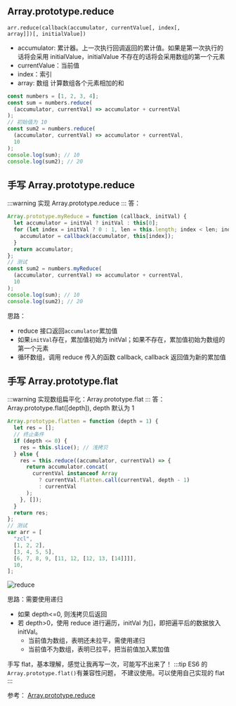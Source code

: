 ## Array.prototype.reduce

<code>arr.reduce(callback(accumulator, currentValue[, index[, array]])[, initialValue])</code>

- accumulator: 累计器。上一次执行回调返回的累计值。如果是第一次执行的话将会采用 initialValue，initialValue 不存在的话将会采用数组的第一个元素
- currentValue：当前值
- index：索引
- array: 数组
  计算数组各个元素相加的和

```js
const numbers = [1, 2, 3, 4];
const sum = numbers.reduce(
  (accumulator, currentVal) => accumulator + currentVal
);
// 初始值为 10
const sum2 = numbers.reduce(
  (accumulator, currentVal) => accumulator + currentVal,
  10
);
console.log(sum); // 10
console.log(sum2); // 20
```

## 手写 Array.prototype.reduce

:::warning
实现 Array.prototype.reduce
:::
答：

```js
Array.prototype.myReduce = function (callback, initVal) {
  let accumulator = initVal ? initVal : this[0];
  for (let index = initVal ? 0 : 1, len = this.length; index < len; index++) {
    accumulator = callback(accumulator, this[index]);
  }
  return accumulator;
};
// 测试
const sum2 = numbers.myReduce(
  (accumulator, currentVal) => accumulator + currentVal,
  10
);
console.log(sum); // 10
console.log(sum2); // 20
```

思路：

- reduce 接口返回<code>accumulator</code>累加值
- 如果<code>initVal</code>存在，累加值初始为 initVal；如果不存在，累加值初始为数组的第一个元素
- 循环数组，调用 reduce 传入的函数 callback, callback 返回值为新的累加值

## 手写 Array.prototype.flat

:::warning
实现数组扁平化：Array.prototype.flat
:::
答：Array.prototype.flat([depth]), depth 默认为 1

```js
Array.prototype.flatten = function (depth = 1) {
  let res = [];
  // 终止条件
  if (depth <= 0) {
    res = this.slice(); // 浅拷贝
  } else {
    res = this.reduce((accumulator, currentVal) => {
      return accumulator.concat(
        currentVal instanceof Array
          ? currentVal.flatten.call(currentVal, depth - 1)
          : currentVal
      );
    }, []);
  }
  return res;
};
// 测试
var arr = [
  "zcl",
  [1, 2, 2],
  [3, 4, 5, 5],
  [6, 7, 8, 9, [11, 12, [12, 13, [14]]]],
  10,
];
```

![reduce](/assets/basic/code_write/15.png)

思路：需要使用递归

- 如果 depth<=0, 则浅拷贝后返回
- 若 depth>0，使用 reduce 进行遍历，initVal 为[]，即把遍平后的数据放入 initVal。
  - 当前值为数组，表明还未拉平，需使用递归
  - 当前值不为数组，表明已拉平，把当前值加入累加值

手写 flat，基本理解，感觉让我再写一次，可能写不出来了！
:::tip
ES6 的 <code>Array.prototype.flat()</code>有兼容性问题， 不建议使用。可以使用自己实现的 flat
:::

参考：
[Array.prototype.reduce](https://developer.mozilla.org/zh-CN/docs/Web/JavaScript/Reference/Global_Objects/Array/Reduce)
